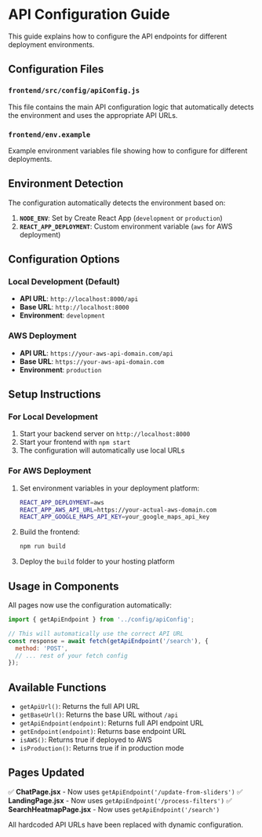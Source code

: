 # API Configuration Guide

This guide explains how to configure the API endpoints for different deployment environments.

## Configuration Files

### `frontend/src/config/apiConfig.js`
This file contains the main API configuration logic that automatically detects the environment and uses the appropriate API URLs.

### `frontend/env.example`
Example environment variables file showing how to configure for different deployments.

## Environment Detection

The configuration automatically detects the environment based on:

1. **`NODE_ENV`**: Set by Create React App (`development` or `production`)
2. **`REACT_APP_DEPLOYMENT`**: Custom environment variable (`aws` for AWS deployment)

## Configuration Options

### Local Development (Default)
- **API URL**: `http://localhost:8000/api`
- **Base URL**: `http://localhost:8000`
- **Environment**: `development`

### AWS Deployment
- **API URL**: `https://your-aws-api-domain.com/api`
- **Base URL**: `https://your-aws-api-domain.com`
- **Environment**: `production`

## Setup Instructions

### For Local Development
1. Start your backend server on `http://localhost:8000`
2. Start your frontend with `npm start`
3. The configuration will automatically use local URLs

### For AWS Deployment
1. Set environment variables in your deployment platform:
   ```bash
   REACT_APP_DEPLOYMENT=aws
   REACT_APP_AWS_API_URL=https://your-actual-aws-domain.com
   REACT_APP_GOOGLE_MAPS_API_KEY=your_google_maps_api_key
   ```

2. Build the frontend:
   ```bash
   npm run build
   ```

3. Deploy the `build` folder to your hosting platform

## Usage in Components

All pages now use the configuration automatically:

```javascript
import { getApiEndpoint } from '../config/apiConfig';

// This will automatically use the correct API URL
const response = await fetch(getApiEndpoint('/search'), {
  method: 'POST',
  // ... rest of your fetch config
});
```

## Available Functions

- `getApiUrl()`: Returns the full API URL
- `getBaseUrl()`: Returns the base URL without `/api`
- `getApiEndpoint(endpoint)`: Returns full API endpoint URL
- `getEndpoint(endpoint)`: Returns base endpoint URL
- `isAWS()`: Returns true if deployed to AWS
- `isProduction()`: Returns true if in production mode

## Pages Updated

✅ **ChatPage.jsx** - Now uses `getApiEndpoint('/update-from-sliders')`
✅ **LandingPage.jsx** - Now uses `getApiEndpoint('/process-filters')`
✅ **SearchHeatmapPage.jsx** - Now uses `getApiEndpoint('/search')`

All hardcoded API URLs have been replaced with dynamic configuration.
